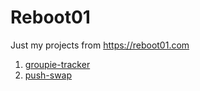 # Reboot01
Just my projects from https://reboot01.com

1. [groupie-tracker](https://github.com/ExTBH/Reboot01/blob/main/groupie-tracker)
2. [push-swap](https://github.com/ExTBH/Reboot01/blob/main/push-swap)